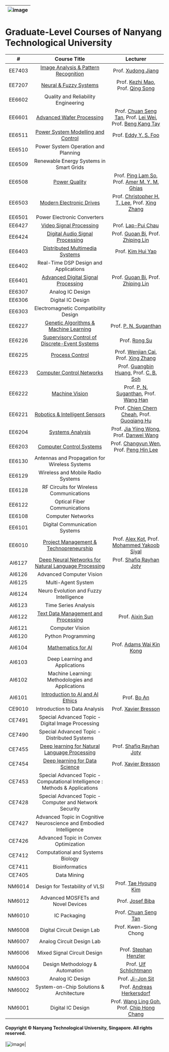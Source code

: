 |![image](https://github.com/ldkong1205/NTU-Graduate-Courses/blob/master/Images/logo.png)|
|---|
# Graduate-Level Courses of Nanyang Technological University

|#|Course Title|Lecturer|
|:---:|:---:|:---:|
|EE7403|[Image Analysis & Pattern Recognition](https://github.com/NTU-CCA/EE7403)|Prof. [Xudong Jiang](http://research.ntu.edu.sg/expertise/academicprofile/Pages/StaffProfile.aspx?ST_EMAILID=EXDJIANG)|
|EE7207|[Neural & Fuzzy Systems](https://github.com/NTU-CCA/EE7207)|Prof. [Kezhi Mao](http://research.ntu.edu.sg/expertise/academicprofile/Pages/StaffProfile.aspx?ST_EMAILID=EKZMAO), Prof. [Qing Song](https://www.ntu.edu.sg/home/eqsong/)|
|EE6602|Quality and Reliability Engineering|||
|EE6601|[Advanced Wafer Processing](https://github.com/NTU-CCA/EE6601)|Prof. [Chuan Seng Tan](http://research.ntu.edu.sg/expertise/academicprofile/pages/StaffProfile.aspx?ST_EMAILID=TANCS), Prof. [Lei Wei](http://research.ntu.edu.sg/expertise/academicprofile/Pages/StaffProfile.aspx?ST_EMAILID=WEI.LEI), Prof. [Beng Kang Tay](http://eeeweba.ntu.edu.sg/BKTay/)|
|EE6511|[Power System Modelling and Control](https://github.com/ldkong1205/NTU-Graduate-Courses/tree/master/Courses/EE6511)|Prof. [Eddy Y. S. Foo](http://research.ntu.edu.sg/expertise/academicprofile/Pages/StaffProfile.aspx?ST_EMAILID=eddyfoo)|
|EE6510|Power System Operation and Planning|||
|EE6509|Renewable Energy Systems in Smart Grids|||
|EE6508|[Power Quality](https://github.com/ldkong1205/NTU-Graduate-Courses/tree/master/Courses/EE6508)|Prof. [Ping Lam So](http://research.ntu.edu.sg/expertise/academicprofile/Pages/StaffProfile.aspx?ST_EMAILID=EPLSO), Prof. [Amer M. Y. M. Ghias](http://research.ntu.edu.sg/expertise/academicprofile/pages/StaffProfile.aspx?ST_EMAILID=amer.ghias)|
|EE6503|[Modern Electronic Drives](https://github.com/ldkong1205/NTU-Graduate-Courses/tree/master/Courses/EE6503)|Prof. [Christopher H. T. Lee](http://research.ntu.edu.sg/expertise/academicprofile/Pages/StaffProfile.aspx?ST_EMAILID=chtlee), Prof. [Xing Zhang](https://xinzhangee.wixsite.com/mysite)|
|EE6501|Power Electronic Converters||
|EE6427|[Video Signal Processing](https://github.com/NTU-CCA/EE6427)|Prof. [Lap-Pui Chau](https://www.ntu.edu.sg/home/elpchau/)|
|EE6424|[Digital Audio Signal Processing](https://github.com/ldkong1205/NTU-Graduate-Courses/tree/master/Courses/EE6424)|Prof. [Guoan Bi](http://research.ntu.edu.sg/expertise/academicprofile/Pages/StaffProfile.aspx?ST_EMAILID=EGBI), Prof. [Zhiping Lin](http://research.ntu.edu.sg/expertise/academicprofile/Pages/StaffProfile.aspx?ST_EMAILID=EZPLIN)|
|EE6403|[Distributed Multimedia Systems](https://github.com/ldkong1205/NTU-Graduate-Courses/tree/master/Courses/EE6403)|Prof. [Kim Hui Yap](http://research.ntu.edu.sg/expertise/academicprofile/pages/StaffProfile.aspx?ST_EMAILID=EKHYAP)|
|EE6402|Real-Time DSP Design and Applications||
|EE6401|[Advanced Digital Signal Processing](https://github.com/NTU-CCA/EE6401)|Prof. [Guoan Bi](http://research.ntu.edu.sg/expertise/academicprofile/Pages/StaffProfile.aspx?ST_EMAILID=EGBI), Prof. [Zhiping Lin](http://research.ntu.edu.sg/expertise/academicprofile/Pages/StaffProfile.aspx?ST_EMAILID=EZPLIN)|
|EE6307|Analog IC Design|||
|EE6306|Digital IC Design|||
|EE6303|Electromagnetic Compatibility Design|||
|EE6227|[Genetic Algorithms & Machine Learning](https://github.com/NTU-CCA/EE6227)|Prof. [P. N. Suganthan](https://www.ntu.edu.sg/home/epnsugan/)|
|EE6226|[Supervisory Control of Discrete-Event Systems](https://github.com/ldkong1205/NTU-Graduate-Courses/tree/master/Courses/EE6226)|Prof. [Rong Su](https://www3.ntu.edu.sg/home/rsu/)|
|EE6225|[Process Control](https://github.com/NTU-CCA/EE6225)|Prof. [Wenjian Cai](http://research.ntu.edu.sg/expertise/academicprofile/Pages/StaffProfile.aspx?ST_EMAILID=EWJCAI), Prof. [Xing Zhang](https://xinzhangee.wixsite.com/mysite)|
|EE6223|[Computer Control Networks](https://github.com/NTU-CCA/EE6223)|Prof. [Guangbin Huang](http://research.ntu.edu.sg/expertise/academicprofile/pages/StaffProfile.aspx?ST_EMAILID=EGBHUANG), Prof. [C. B. Soh](http://research.ntu.edu.sg/expertise/academicprofile/pages/StaffProfile.aspx?ST_EMAILID=ECBSOH)|2018/19|
|EE6222|[Machine Vision](https://github.com/NTU-CCA/EE6222)|Prof. [P. N. Suganthan](https://www.ntu.edu.sg/home/epnsugan/), Prof. [Wang Han](http://research.ntu.edu.sg/expertise/academicprofile/pages/StaffProfile.aspx?ST_EMAILID=hw)|2018/19|
|EE6221|[Robotics & Intelligent Sensors](https://github.com/NTU-CCA/EE6221)|Prof. [Chien Chern Cheah](http://research.ntu.edu.sg/expertise/academicprofile/Pages/StaffProfile.aspx?ST_EMAILID=ecccheah), Prof. [Guoqiang Hu](https://www.ntu.edu.sg/home/gqhu/)|2019/20|
|EE6204|[Systems Analysis](https://github.com/NTU-CCA/EE6204)|Prof. [Jia Yiing Wong](https://www.ntu.edu.sg/home/elpchau/), Prof. [Danwei Wang](http://research.ntu.edu.sg/expertise/academicprofile/Pages/StaffProfile.aspx?ST_EMAILID=EDWWANG)|
|EE6203|[Computer Control Systems](https://github.com/NTU-CCA/EE6203)|Prof. [Changyun Wen](http://research.ntu.edu.sg/expertise/academicprofile/pages/StaffProfile.aspx?ST_EMAILID=ECYWEN), Prof. [Peng Hin Lee](http://research.ntu.edu.sg/expertise/academicprofile/Pages/StaffProfile.aspx?ST_EMAILID=EPHLEE)|
|EE6130|Antennas and Propagation for Wireless Systems|||
|EE6129|Wireless and Mobile Radio Systems|||
|EE6128|RF Circuits for Wireless Communications|||
|EE6122|Optical Fiber Communications|||
|EE6108|Computer Networks|||
|EE6101|Digital Communication Systems|||
|EE6010|[Project Management & Technopreneurship](https://github.com/NTU-CCA/EE6010)|Prof. [Alex Kot](http://research.ntu.edu.sg/expertise/academicprofile/pages/StaffProfile.aspx?ST_EMAILID=EACKOT), Prof. [Mohammed Yakoob Siyal](https://research.ntu.edu.sg/expertise/academicprofile/Pages/StaffProfile.aspx?ST_EMAILID=eyakoob&CategoryDescription=InternetCommunications)|
|AI6127|[Deep Neural Networks for Natural Language Processing](https://github.com/ldkong1205/NTU-Graduate-Courses/tree/master/Courses/AI6127)|Prof. [Shafiq Rayhan Joty](https://raihanjoty.github.io/)|
|AI6126|Advanced Computer Vision||
|AI6125|Multi-Agent System||
|AI6124|Neuro Evolution and Fuzzy Intelligence||
|AI6123|Time Series Analysis||
|AI6122|[Text Data Management and Processing](https://github.com/ldkong1205/NTU-Graduate-Courses/tree/master/Courses/AI6122)|Prof. [Aixin Sun](https://www.ntu.edu.sg/home/axsun/)|
|AI6121|Computer Vision||
|AI6120|Python Programming||
|AI6104|[Mathematics for AI](https://github.com/ldkong1205/NTU-Graduate-Courses/tree/master/Courses/AI6104)|Prof. [Adams Wai Kin Kong](http://research.ntu.edu.sg/expertise/academicprofile/Pages/StaffProfile.aspx?ST_EMAILID=ADAMSKONG)|
|AI6103|Deep Learning and Applications||
|AI6102|Machine Learning: Methodologies and Applications||
|AI6101|[Introduction to AI and AI Ethics](https://github.com/ldkong1205/NTU-Graduate-Courses/tree/master/Courses/AI6101)|Prof. [Bo An](https://www.ntu.edu.sg/home/boan/)|
|CE9010|Introduction to Data Analysis|Prof. [Xavier Bresson](https://www.ntu.edu.sg/home/xbresson/)|
|CE7491|Special Advanced Topic - Digital Image Processing||
|CE7490|Special Advanced Topic - Distributed Systems||
|CE7455|[Deep learning for Natural Language Processing](https://ntunlpsg.github.io/ce7455_deep-nlp-20/)|Prof. [Shafiq Rayhan Joty](https://raihanjoty.github.io/)|
|CE7454|[Deep learning for Data Science](http://deep-learning-xbresson.s3-website-us-west-1.amazonaws.com/)|Prof. [Xavier Bresson](https://www.ntu.edu.sg/home/xbresson/)|
|CE7453|Special Advanced Topic - Computational Intelligence : Methods & Applications||
|CE7428|Special Advanced Topic - Computer and Network Security||
|CE7427|Advanced Topic in Cognitive Neuroscience and Embodied Intelligence||
|CE7426|Advanced Topic in Convex Optimization||
|CE7412|Computational and Systems Biology||
|CE7411|Bioinformatics||
|CE7405|Data Mining||
|NM6014|Design for Testability of VLSI|Prof. [Tae Hyoung Kim](http://research.ntu.edu.sg/expertise/academicprofile/pages/StaffProfile.aspx?ST_EMAILID=THKIM)|
|NM6012|Advanced MOSFETs and Novel Devices|Prof. [Josef Biba](https://tum-asia.edu.sg/dr-ing-josef-biba/)|
|NM6010|IC Packaging|Prof. [Chuan Seng Tan](http://research.ntu.edu.sg/expertise/academicprofile/pages/StaffProfile.aspx?ST_EMAILID=TANCS)|
|NM6008|Digital Circuit Design Lab|Prof. Kwen-Siong Chong|
|NM6007|Analog Circuit Design Lab||
|NM6006|Mixed Signal Circuit Design|Prof. [Stephan Henzler](http://www.lte.ei.tum.de/homes/henzler/)|
|NM6004|Design Methodology & Automation|Prof. [Ulf Schlichtmann](https://www.professoren.tum.de/en/schlichtmann-ulf/)|
|NM6003|Analog IC Design|Prof. [Ji-Jon Sit](http://research.ntu.edu.sg/expertise/academicprofile/pages/StaffProfile.aspx?ST_EMAILID=JIJON)|
|NM6002|System-on-Chip Solutions & Architecture|Prof. [Andreas Herkersdorf](https://www.professoren.tum.de/en/herkersdorf-andreas/)|
|NM6001|Digital IC Design|Prof. [Wang Ling Goh](https://research.ntu.edu.sg/expertise/academicprofile/Pages/StaffProfile.aspx?ST_EMAILID=EWLGOH), Prof. [Chip Hong Chang]()|

#### Copyright © Nanyang Technological University, Singapore. All rights reserved.

|![image](https://github.com/ldkong1205/NTU-Graduate-Courses/blob/master/Images/yunnan%20garden.jpg)|
